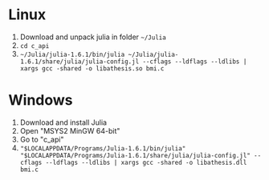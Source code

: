# Linux

1. Download and unpack julia in folder `~/Julia`
2. `cd c_api`
3. `~/Julia/julia-1.6.1/bin/julia ~/Julia/julia-1.6.1/share/julia/julia-config.jl --cflags --ldflags --ldlibs | xargs gcc -shared -o libathesis.so bmi.c`

# Windows
1. Download and install Julia
2. Open "MSYS2 MinGW 64-bit"
3. Go to "c_api"
4. `"$LOCALAPPDATA/Programs/Julia-1.6.1/bin/julia" "$LOCALAPPDATA/Programs/Julia-1.6.1/share/julia/julia-config.jl" --cflags --ldflags --ldlibs | xargs gcc -shared -o libathesis.dll bmi.c`